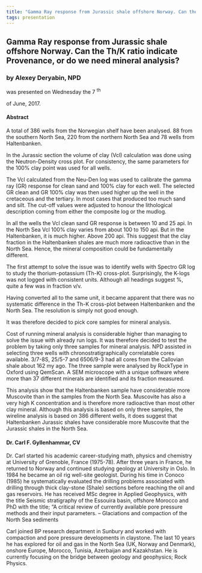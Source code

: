 ```yaml
---
title: "Gamma Ray response from Jurassic shale offshore Norway. Can the Th/K ratio indicate Provenance, or do we need mineral analysis?"
tags: presentation 
---
```



		
<h2>
Gamma Ray response from Jurassic shale offshore Norway. Can the Th/K ratio indicate Provenance, or do we need mineral analysis?
</h2>

 



		
<h3>
by Alexey Deryabin, NPD
</h3>

 



 
<p>
was presented on Wednesday the 7
<sup>
th
</sup>

 of June, 2017.
</p>

	



<h4>
Abstract
</h4>



      
<p>
A total of 386 wells from the Norwegian shelf have been analysed. 88 from the southern North Sea, 220 from the northern North Sea and 78 wells from Haltenbanken.
</p>

<p>


In the Jurassic section the volume of clay (Vcl) calculation was done using the Neutron-Density cross plot. For consistency, the same parameters for the 100% clay point was used for all wells.

The Vcl calculated from the Neu-Den log was used to calibrate the gamma ray (GR) response for clean sand and 100% clay for each well. The selected GR clean and GR 100% clay was then used higher up the well in the cretaceous and the tertiary. In most cases that produced too much sand and silt. The cut-off values were adjusted to honour the lithological description coming from either the composite log or the mudlog.
</p>

<p>


In all the wells the Vcl clean sand GR response is between 10 and 25 api. In the North Sea Vcl 100% clay varies from about 100 to 150 api. But in the Haltenbanken, it is much higher. Above 200 api. This suggest that the clay fraction in the Haltenbanken shales are much more radioactive than in the North Sea. Hence, the mineral composition could be fundamentally different.
</p>

<p>


The first attempt to solve the issue was to identify wells with Spectro GR log to study the thorium-potassium (Th-K) cross-plot. Surprisingly, the K-logs was not logged with consistent units. Although all headings suggest %, quite a few was in fraction v/v.
</p>

<p>


Having converted all to the same unit, it became apparent that there was no systematic difference in the Th-K cross-plot between Haltenbanken and the North Sea. The resolution is simply not good enough.
</p>

<p>


It was therefore decided to pick core samples for mineral analysis.
</p>

<p>


Cost of running mineral analysis is considerable higher than managing to solve the issue with already run logs. It was therefore decided to test the problem by taking only three samples for mineral analysis. NPD assisted in selecting three wells with chronostratigraphically correlatable cores available. 3/7-8S, 25/5-7 and 6506/9-3 had all cores from the Callovian shale about 162 my ago. The three sample were analysed by RockType in Oxford using QemScan. A SEM microscope with a unique software where more than 37 different minerals are identified and its fraction measured.
</p>

<p>


This analysis show that the Haltenbanken sample have considerable more Muscovite than in the samples from the North Sea. Muscovite has also a very high K concentration and is therefore more radioactive than most other clay mineral. Although this analysis is based on only three samples, the wireline analysis is based on 386 different wells, it does suggest that Haltenbanken Jurassic shales have considerable more Muscovite that the Jurassic shales in the North Sea. 

</p>



   

<h4>
Dr. Carl F. Gyllenhammar, CV
</h4>



 
<p>
Dr. Carl started his academic career-studying math, physics and chemistry at University of Grenoble, France (1975-78). After three years in France, he returned to Norway and continued studying geology at University in Oslo. In 1984 he became an oil rig well-site geologist. During his time in Conoco (1985) he systematically evaluated the drilling problems associated with drilling through thick clay-stone (Shale) sections before reaching the oil and gas reservoirs. He has received MSc degree in Applied Geophysics, with the title Seismic stratigraphy of the Essouira basin, offshore Morocco and PhD with the title; “A critical review of currently available pore pressure methods and their input parameters. – Glaciations and compaction of the North Sea sediments

</p>

<p>


Carl joined BP research department in Sunbury and worked with compaction and pore pressure developments in claystone. The last 10 years he has explored for oil and gas in the North Sea (UK, Norway and Denmark), onshore Europe, Morocco, Tunisia, Azerbaijan and Kazakhstan. He is currently focusing on the bridge between geology and geophysics; Rock Physics.

</p>

     

